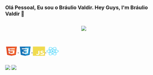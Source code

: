 ### Olá Pessoal, Eu sou o Bráulio Valdir. Hey Guys, I'm Bráulio Valdir 🖖
##

<div align="center">
  <a href="https://github.com/">
<!--   <img height="180em" src="https://github-readme-stats.vercel.app/api?username=Brascomn&show_icons=true&theme=dark&include_all_commits=true&count_private=true"/> -->
  <img height="180em" src="https://github-readme-stats.vercel.app/api/top-langs/?username=Brascomn&layout=compact&langs_count=7&theme=dark"/>
</div>

##

<div style="display: inline"><br>
  <img align="center" alt="BV-HTML" height="30" width="40" src="https://raw.githubusercontent.com/devicons/devicon/master/icons/html5/html5-original.svg">
  <img align="center" alt="BV-CSS" height="30" width="40" src="https://raw.githubusercontent.com/devicons/devicon/master/icons/css3/css3-original.svg">
  <img align="center" alt="BV-Js" height="30" width="40" src="https://raw.githubusercontent.com/devicons/devicon/master/icons/javascript/javascript-plain.svg">
  <img align="center" alt="BV-React" height="30" width="40" src="https://raw.githubusercontent.com/devicons/devicon/master/icons/react/react-original.svg">
</div>

 ## 
  
<div> 
  <a href = "mailto:brauliovaldir69@gmail.com"><img src="https://img.shields.io/badge/-Gmail-%23333?style=for-the-badge&logo=gmail&logoColor=white" target="_blank"></a>
  <a href="http:www.linkedin.com/in/brauliochimuanga" target="_blank"><img src="https://img.shields.io/badge/-LinkedIn-%230077B5?style=for-the-badge&logo=linkedin&logoColor=white" target="_blank"></a>
  </div>

